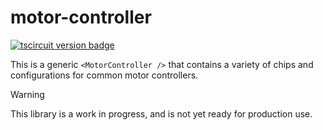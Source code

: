 # motor-controller

[![tscircuit version badge](https://registry-api.tscircuit.com/badges/view?package_name=tscircuit/motor-controller)](https://tscircuit.com/tscircuit/motor-controller)

This is a generic `<MotorController />` that contains a variety of chips and
configurations for common motor controllers.

> [!WARNING]
> This library is a work in progress, and is not yet ready for production use.
